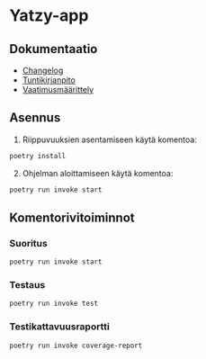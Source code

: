 # Yatzy-app

## Dokumentaatio

- [Changelog](./dokumentaatio/changelog.md)
- [Tuntikirjanpito](./dokumentaatio/tuntikirjanpito.md)
- [Vaatimusmäärittely](./dokumentaatio/vaatimusmaarittely.md)

## Asennus

1. Riippuvuuksien asentamiseen käytä komentoa: 
```bash
poetry install
```

2. Ohjelman aloittamiseen käytä komentoa:
```bash
poetry run invoke start
```

## Komentorivitoiminnot

### Suoritus
```bash
poetry run invoke start
```

### Testaus
```bash
poetry run invoke test
```

### Testikattavuusraportti

```bash
poetry run invoke coverage-report
```

